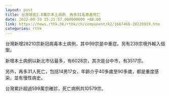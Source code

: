 ```yaml
---
layout: post
title: 台灣增逾2.8萬宗本土病例　再多31名患者死亡
date: 2022-09-19 15:21:57.000000000 +08:00
link: https://news.rthk.hk/rthk/ch/component/k2/1667468-20220919.htm
categories: rthk
---
```


台灣新增28210宗新冠病毒本土病例，其中99宗是中重症。另有239宗境外輸入個案。

新增本土病例以新北市佔最多，有6028宗，其次是台中市，有3517宗。

另外，再多31人死亡，包括14男17女，年齡介乎40多歲至90多歲，都是重度感染，並有慢性病史。

台灣累計超過599萬宗確診，死亡病例共10579宗。
